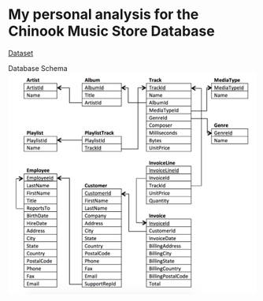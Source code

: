 # My personal analysis for the Chinook Music Store Database

[Dataset](https://www.kaggle.com/datasets/marwandiab/chinookdatabase)

Database Schema
![schema.png](schema.png)

